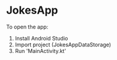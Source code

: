 # JokesApp

To open the app:
1. Install Android Studio
2. Import project (JokesAppDataStorage)
3. Run 'MainActivity.kt'
